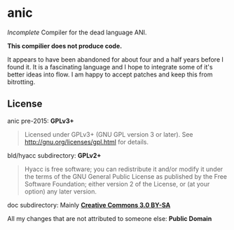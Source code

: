 # anic
*Incomplete* Compiler for the dead language ANI.

**This compilier does not produce code.**

It appears to have been abandoned for about four and a half years before I found it.
It is a fascinating language and I hope to integrate some of it's better ideas into flow.
I am happy to accept patches and keep this from bitrotting.

## License

anic pre-2015: **GPLv3+**
> Licensed under GPLv3+ (GNU GPL version 3 or later).
> See <http://gnu.org/licenses/gpl.html> for details.

bld/hyacc subdirectory: **GPLv2+**
> Hyacc is free software; you can redistribute it and/or modify
> it under the terms of the GNU General Public License as published by
> the Free Software Foundation; either version 2 of the License, or
> (at your option) any later version.

doc subdirectory: Mainly **[Creative Commons 3.0 BY-SA](http://creativecommons.org/licenses/by-sa/3.0/)**

All my changes that are not attributed to someone else: **Public Domain**
